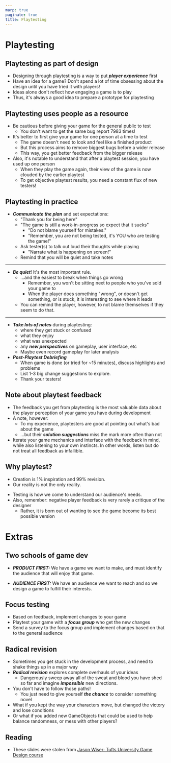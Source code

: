 ```yaml
---
marp: true
paginate: true
title: Playtesting
---
```

<!-- headingDivider: 3 -->
<!-- class: invert -->

# Playtesting

## Playtesting as part of design

* Designing through playtesting is a way to put ***player experience*** first
* Have an idea for a game? Don't spend a lot of time obsessing about the design until you have tried it with players!
* Ideas alone don't reflect how engaging a game is to play
* Thus, it's always a good idea to prepare a prototype for playtesting
 
## Playtesting uses people as a resource

* Be cautious before giving your game for the general public to test
  * You don't want to get the same bug report 7983 times!
* It's better to first give your game for one person at a time to test 
  * The game doesn't need to look and feel like a finished product
  * But this process aims to remove biggest bugs before a wider release
  * This way, you get better feedback from the bigger release
* Also, it's notable to understand that after a playtest session, you have used up one person
  * When they play the game again, their view of the game is now clouded by the earlier playtest
  * To get objective playtest results, you need a constant flux of new testers!



## Playtesting in practice

<!-- _backgroundColor: #29366f -->

* ***Communicate the plan*** and set expectations:
     * "Thank you for being here"
     * "The game is still a work-in-progress so expect that it sucks"
       * "Do not blame yourself for mistakes."
       * "Remember, you are not being tested, it's YOU who are testing the game!"
     * Ask tester(s) to talk out loud their thoughts while playing
       * "Narrate what is happening on screen!"
     * Remind that you will be quiet and take notes
---
<!-- _backgroundColor: #29366f -->
* ***Be quiet***! It's the most important rule.
  * ...and the easiest to break when things go wrong
     * Remember, you won't be sitting next to people who you've sold your game to
     * When the player does something "wrong", or doesn't get something, or is stuck, it is interesting to see where it leads
   * You can remind the player, however, to not blame themselves if they seem to do that.

---
<!-- _backgroundColor: #29366f -->
* ***Take lots of notes*** during playtesting:
  * where they get stuck or confused
  * what they enjoy
  * what was unexpected
  * any ***new perspectives*** on gameplay, user interface, etc
  * Maybe even record gameplay for later analysis
* ***Post-Playtest Debriefing***
  * When game is done (or tried for ~15 minutes), discuss highlights and problems
   * List 1-3 big change suggestions to explore.
   * Thank your testers!

## Note about playtest feedback

* The feedback you get from playtesting is the most valuable data about the player perception of your game you have during development
* A note, however:
  * To my experience, playtesters are good at pointing out what's bad about the game
  * ...but their ***solution suggestions*** miss the mark more often than not
* Iterate your game mechanics and interface with the feedback in mind, while also listening to your own instincts. In other words, listen but do not treat all feedback as infallible. 

## Why playtest?

* Creation is 1% inspiration and 99% revision.
* Our reality is not the only reality.
<!-- Culture: common modes of consumption, presentation, or interaction. -->
* Testing is how we come to understand our audience's needs.
* Also, remember: negative player feedback is very rarely a critique of the designer
  * Rather, it is born out of wanting to see the game become its best possible version

# Extras

## Two schools of game dev
<!-- _backgroundColor: #5d275d -->

* ***PRODUCT FIRST:*** We have a game we want to make, and must identify the audience that will enjoy that game.
 
* ***AUDIENCE FIRST:*** We have an audience we want to reach and so we design a game to fulfill their interests.

## Focus testing
<!-- _backgroundColor: #5d275d -->

* Based on feedback, implement changes to your game
* Playtest your game with a ***focus group*** who get the new changes
* Send a survey to the focus group and implement changes based on that to the general audience

## Radical revision
<!-- _backgroundColor: #5d275d -->

* Sometimes you get stuck in the development process, and need to shake things up in a major way
* ***Radical revision*** explores complete overhauls of your ideas
  * Dangerously sweep away all of the sweat and blood you have shed so far and imagine ***impossible*** new directions.
* You don't have to follow those paths!
  * You just need to give yourself ***the chance*** to consider something novel
* What if you kept the way your characters move, but changed the victory and lose conditions
* Or what if you added new GameObjects that could be used to help balance randomness, or mess with other players?

## Reading

* These slides were stolen from [Jason Wiser: Tufts University Game Design course](http://madwomb.com/tutorials/GameDesign_Tufts.html)